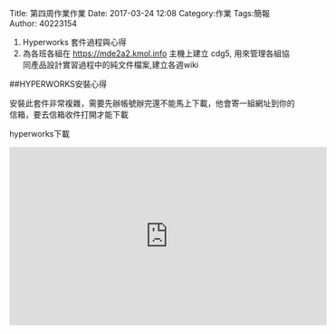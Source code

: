 Title: 第四周作業作業
Date: 2017-03-24 12:08
Category:作業
Tags:簡報
Author: 40223154




<!-- PELICAN_END_SUMMARY -->

1.  Hyperworks 套件過程與心得 
2. 為各班各組在 https://mde2a2.kmol.info 主機上建立 cdg5, 用來管理各組協同產品設計實習過程中的純文件檔案,建立各週wiki

##HYPERWORKS安裝心得

安裝此套件非常複雜，需要先辦帳號辦完還不能馬上下載，他會寄一組網址到你的信箱，要去信箱收件打開才能下載

hyperworks下載

<iframe width="560" height="315" src="https://www.youtube.com/embed/tmuroV_YeYE" frameborder="0" allowfullscreen></iframe>